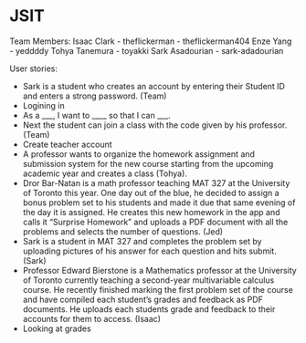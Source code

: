 # JSIT

Team Members:
Isaac Clark     - theflickerman
                - theflickerman404
Enze Yang       - yeddddy
Tohya Tanemura  - toyakki
Sark Asadourian - sark-adadourian

User stories:
-	Sark is a student who creates an account by entering their Student ID and enters a strong password. (Team)
-	Logining in
-	As a ___, I want to ____ so that I can ___.
-	Next the student can join a class with the code given by his professor. (Team)
-	Create teacher account
-	A professor wants to organize the homework assignment and submission system for the new course starting from the upcoming academic year and creates a class  (Tohya).
-	Dror Bar-Natan is a math professor teaching MAT 327 at the University of Toronto this year. One day out of the blue, he decided to assign a bonus problem set to his students and made it due that same evening of the day it is assigned. He creates this new homework in the app and calls it “Surprise Homework” and uploads a PDF document with all the problems and selects the number of questions. (Jed)
-	Sark is a student in MAT 327 and completes the problem set by uploading pictures of his answer for each question and hits submit. (Sark)
-	Professor Edward Bierstone is a Mathematics professor at the University of Toronto currently teaching a second-year multivariable calculus course. He recently finished marking the first problem set of the course and have compiled each student’s grades and feedback as PDF documents. He uploads each students grade and feedback to their accounts for them to access. (Isaac)
-	Looking at grades
